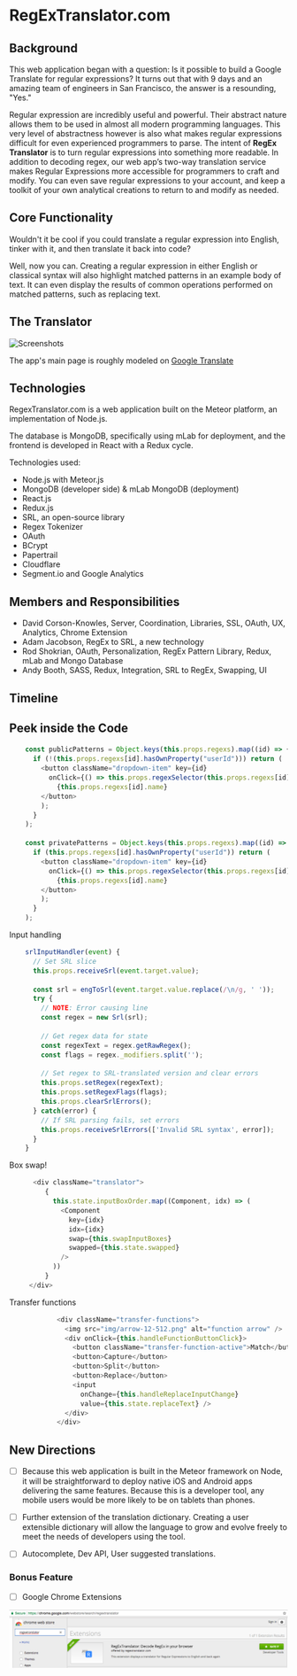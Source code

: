 # RegExTranslator.com

## Background

This web application began with a question: Is it possible to build a Google Translate for regular expressions? It turns out that with 9 days and an amazing team of engineers in San Francisco, the answer is a resounding, "Yes."

Regular expression are incredibly useful and powerful. Their abstract nature allows them to be used in almost all modern programming languages. This very level of abstractness however is also what makes regular expressions difficult for even experienced programmers to parse. The intent of **RegEx Translator** is to turn regular expressions into something more readable. In addition to decoding regex, our web app’s two-way translation service makes Regular Expressions more accessible for programmers to craft and modify. You can even save regular expressions to your account, and keep a toolkit of your own analytical creations to return to and modify as needed.

## Core Functionality

Wouldn't it be cool if you could translate a regular expression into English, tinker with it, and then translate it back into code?

Well, now you can. Creating a regular expression in either English or classical syntax will also highlight matched patterns in an example body of text. It can even display the results of common operations performed on matched patterns, such as replacing text.

## The Translator
![Screenshots](docs/regextranslator_screenshot.png)

The app's main page is roughly modeled on [Google Translate](https://translate.google.com/)  

## Technologies

RegexTranslator.com is a web application built on the Meteor platform, an implementation of Node.js.

The database is MongoDB, specifically using mLab for deployment, and the frontend is developed in React with a Redux cycle.

Technologies used:

- Node.js with Meteor.js
- MongoDB (developer side) & mLab MongoDB (deployment)
- React.js
- Redux.js
- SRL, an open-source library
- Regex Tokenizer
- OAuth
- BCrypt
- Papertrail
- Cloudflare
- Segment.io and Google Analytics

## Members and Responsibilities

- David Corson-Knowles, Server, Coordination, Libraries, SSL, OAuth, UX, Analytics, Chrome Extension
- Adam Jacobson, RegEx to SRL, a new technology
- Rod Shokrian, OAuth, Personalization, RegEx Pattern Library, Redux, mLab and Mongo Database
- Andy Booth, SASS, Redux, Integration, SRL to RegEx, Swapping, UI


## Timeline

## Peek inside the Code

```JavaScript
    const publicPatterns = Object.keys(this.props.regexs).map((id) => {
      if (!(this.props.regexs[id].hasOwnProperty("userId"))) return (
        <button className="dropdown-item" key={id}
          onClick={() => this.props.regexSelector(this.props.regexs[id].pattern)}>
            {this.props.regexs[id].name}
        </button>
        );
      }
    );

    const privatePatterns = Object.keys(this.props.regexs).map((id) => {
      if (this.props.regexs[id].hasOwnProperty("userId")) return (
        <button className="dropdown-item" key={id}
          onClick={() => this.props.regexSelector(this.props.regexs[id].pattern)}>
            {this.props.regexs[id].name}
        </button>
        );
      }
    );
```


Input handling

```JavaScript
    srlInputHandler(event) {
      // Set SRL slice
      this.props.receiveSrl(event.target.value);

      const srl = engToSrl(event.target.value.replace(/\n/g, ' '));
      try {
        // NOTE: Error causing line
        const regex = new Srl(srl);

        // Get regex data for state
        const regexText = regex.getRawRegex();
        const flags = regex._modifiers.split('');

        // Set regex to SRL-translated version and clear errors
        this.props.setRegex(regexText);
        this.props.setRegexFlags(flags);
        this.props.clearSrlErrors();
      } catch(error) {
        // If SRL parsing fails, set errors
        this.props.receiveSrlErrors(['Invalid SRL syntax', error]);
      }
    }
 ```

 Box swap!

 ```JavaScript
       <div className="translator">
          {
            this.state.inputBoxOrder.map((Component, idx) => (
              <Component
                key={idx}
                idx={idx}
                swap={this.swapInputBoxes}
                swapped={this.state.swapped}
              />
            ))
          }
      </div>
 ```

Transfer functions
```JavaScript
            <div className="transfer-functions">
              <img src="img/arrow-12-512.png" alt="function arrow" />
              <div onClick={this.handleFunctionButtonClick}>
                <button className="transfer-function-active">Match</button>
                <button>Capture</button>
                <button>Split</button>
                <button>Replace</button>
                <input
                  onChange={this.handleReplaceInputChange}
                  value={this.state.replaceText} />
              </div>
            </div>

```


## New Directions

- [ ] Because this web application is built in the Meteor framework on Node, it will be straightforward to deploy native iOS and Android apps delivering the same features. Because this is a developer tool, any mobile users would be more likely to be on tablets than phones.

- [ ] Further extension of the translation dictionary. Creating a user extensible dictionary will allow the language to grow and evolve freely to meet the needs of developers using the tool.

- [ ] Autocomplete, Dev API, User suggested translations.  

### Bonus Feature

- [ ] Google Chrome Extensions

![ChomeExtension](docs/chrome_extension_regex.png)
